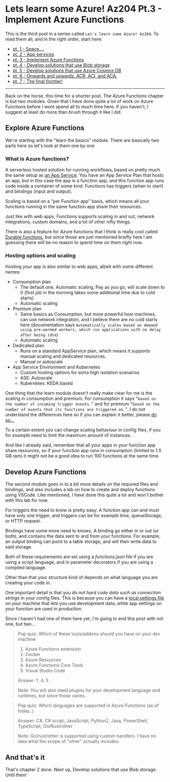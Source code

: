 # Lets learn some Azure! Az204 Pt.3 - Implement Azure Functions

This is the third post in a series called `Let's learn some Azure! Az204`.
To read them all, and in the right order, start here:

- [pt. 1 - Space....](posts/az204.pt1.md)
- [pt. 2 - App services](posts/az204.pt2.md)
- [pt. 3 - Implement Azure Functions](posts/az204.pt3.md)
- [pt. 4 - Develop solutions that use Blob storage](posts/az204.pt4.md)
- [pt. 5 - Develop solutions that use Azure Cosmos DB](posts/az204.pt5.md)
- [pt. 6 - Onwards and upwards. ACR, ACI, and ACA.](posts/az204.pt6.md)
- [pt. 7 - The final frontier!](posts/az204.pt7.md)

----

Back on the horse, this time for a shorter post. The Azure Functions chapter is but two modules.
Given that I have done quite a lot of work on Azure Functions before I wont spend all to much time here. If you haven't, I suggest at least do more than brush through it like I did.

## Explore Azure Functions

We're starting with the "learn the basics" module. There are basically two parts here so let's look at them one by one

### What is Azure functions?

A serverless hosted solution for running workflows, based on pretty much the same setup as [an App Service](posts/az204.pt2.md). You have an App Service Plan that hosts an app, but in this case the app is a function app, and this function app runs code inside a container of some kind. Functions has triggers (when to start) and bindings (input and output).

Scaling is based on a "per Function app" basis, which means all your functions running in the same function app share their resources.

Just like with web apps, Functions supports scaling in and out, network integrations, custom domains, and a lot of other nifty things.

There is also a feature for Azure functions that I think is really cool called [Durable functions](https://learn.microsoft.com/en-us/azure/azure-functions/durable/durable-functions-overview?tabs=csharp-inproc), but since those are just mentioned briefly here I am guessing there will be no reason to spend time on them right now.

### Hosting options and scaling

Hosting your app is also similar to web apps, albeit with some different names:

- Consumption plan
    - The default one. Automatic scaling, Pay as you go, will scale down to 0 (first job in the morning takes some additional time due to cold starts)
    - Automatic scaling
- Premium plan
    - Same basics as Consumption, but more powerful host machines, can use network integration, and I believe there are no cold starts here (documentation says `Automatically scales based on demand using pre-warmed workers, which run applications with no delay after being idle`)
    - Automatic scaling
- Dedicated plan
    - Runs on a standard AppService plan, which means it supports manual scaling and dedicated resources.
    - Manual or autoscale
- App Service Environment and Kubernetes
    - Custom hosting options for extra high isolation scenarios
    - ASE: Autoscale
    - Kubernetes: KEDA based

One thing that the learn module doesn't really make clear for me is the scaling in consumption and premium. For consumption it says "`based on the number of incoming trigger events.`" and for premium "`based on the number of events that its functions are triggered on.`". I do not understand the differences here so if you can explain it better, please [do so...](https://mastodon.nu/@bjompen)

To a certain extent you can change scaling behaviour in config files, if you for example need to limit the maximum amount of instances.

And like I already said, remember that all your apps in your function app share resources, so if your function app runs in consumption (limited to 1.5 GB ram) it might not be a good idea to run 100 functions at the same time.

## Develop Azure Functions

The second module goes in to a bit more details on the required files and bindings, and also includes a lab on how to create and deploy functions using VSCode. Like mentioned, I have done this quite a lot and won't bother with this lab for now.

For triggers the need to know is pretty easy: A function app can and must have only one trigger, and triggers can be for example time, queueStorage, or HTTP request.

Bindings have some more need to knows. A binding go either in or out (or both), and contains the data sent to and from your functions. For example, an output binding can point to a table storage, and will then write data to said storage.

Both of these requirements are set using a _functions.json_ file if you are using a script language, and in parameter decorators if you are using a compiled language.

Other than that your structure kind of depends on what language you are creating your code in.

One important detail is that you _do not hard code data such as connection strings_ in your config files. This is because you can have a [local settings file](https://learn.microsoft.com/en-us/azure/azure-functions/functions-develop-local#local-settings-file) on your machine that lets you use development data, while app settings on your function are used in production.

Since I haven't had one of them here yet, I'm going to end this post with not one, but two...

> Pop quiz: Which of these tools/addons should you have on your dev machine
>
> 1. Azure Functions extension
> 2. Docker
> 3. Azure Resources
> 4. Azure Functions Core Tools
> 5. Visual Studio Code
>
> Answer: 1, 4, 5
>
> Note: You will also need plugins for your development language and runtimes, but since those varies.. 

> Pop quiz: Which languages are supported in Azure Functions (as of today..)
>
> Answer: C#, C# script, JavaScript, Python2, Java, PowerShell, TypeScript, Go/Rust/other
>
> Note: Go/rust/other is supported using custom handlers. I have no idea what the scope of "other" actually includes.

## And that's it

That's chapter 2 done. Next up, Develop solutions that use Blob storage. Until then!
